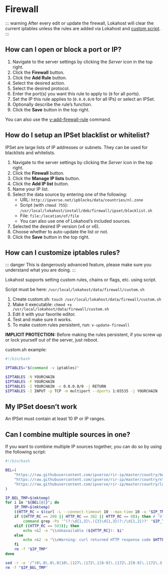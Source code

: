 # Firewall

::: warning
After every edit or update the firewall, Lokahost will clear the current iptables unless the rules are added via Lokahost and [custom script](#how-can-i-customize-iptables-rules).
:::

## How can I open or block a port or IP?

1. Navigate to the server settings by clicking the <i class="fas fa-fw fa-cog"><span class="visually-hidden">Server</span></i> icon in the top right.
2. Click the **<i class="fas fa-fw fa-shield-alt"></i> Firewall** button.
3. Click the **<i class="fas fa-fw fa-plus-circle"></i> Add Rule** button.
4. Select the desired action.
5. Select the desired protocol.
6. Enter the port(s) you want this rule to apply to (`0` for all ports).
7. Set the IP this rule applies to (`0.0.0.0/0` for all IPs) or select an IPSet.
8. Optionally describe the rule’s function.
9. Click the **<i class="fas fa-fw fa-save"></i> Save** button in the top right.

You can also use the [v-add-firewall-rule](../reference/cli#v-add-firewall-rule) command.

## How do I setup an IPSet blacklist or whitelist?

IPSet are large lists of IP addresses or subnets. They can be used for blacklists and whitelists.

1. Navigate to the server settings by clicking the <i class="fas fa-fw fa-cog"><span class="visually-hidden">Server</span></i> icon in the top right.
2. Click the **<i class="fas fa-fw fa-shield-alt"></i> Firewall** button.
3. Click the **<i class="fas fa-fw fa-list"></i> Manage IP lists** button.
4. Click the **<i class="fas fa-fw fa-plus-circle"></i> Add IP list** button.
5. Name your IP list.
6. Select the data source by entering one of the following:
   - URL: `http://ipverse.net/ipblocks/data/countries/nl.zone`
   - Script (with `chmod 755`): `/usr/local/lokahost/install/deb/firewall/ipset/blacklist.sh`
   - File: `file:/location/of/file`
   - You can also use one of Lokahost’s included sources.
7. Selected the desired IP version (v4 or v6).
8. Choose whether to auto-update the list or not.
9. Click the **<i class="fas fa-fw fa-save"></i> Save** button in the top right.

## How can I customize iptables rules?

::: danger
This is dangerously advanced feature, please make sure you understand what you are doing.
:::

Lokahost supports setting custom rules, chains or flags, etc. using script.

Script must be here: `/usr/local/lokahost/data/firewall/custom.sh`

1. Create custom.sh: `touch /usr/local/lokahost/data/firewall/custom.sh`
2. Make it executable: `chmod +x /usr/local/lokahost/data/firewall/custom.sh`
3. Edit it with your favorite editor.
4. Test and make sure it works.
5. To make custom rules persistent, run: `v-update-firewall`

**IMPLICIT PROTECTION:** Before making the rules persistent, if you screw up or lock yourself out of the server, just reboot.

custom.sh example:

```bash
#!/bin/bash

IPTABLES="$(command -v iptables)"

$IPTABLES -N YOURCHAIN
$IPTABLES -F YOURCHAIN
$IPTABLES -I YOURCHAIN -s 0.0.0.0/0 -j RETURN
$IPTABLES -I INPUT -p TCP -m multiport --dports 1:65535 -j YOURCHAIN
```

## My IPSet doesn’t work

An IPSet must contain at least 10 IP or IP ranges.

## Can I combine multiple sources in one?

If you want to combine multiple IP sources together, you can do so by using the following script:

```bash
#!/bin/bash

BEL=(
	"https://raw.githubusercontent.com/ipverse/rir-ip/master/country/be/ipv4-aggregated.txt"
	"https://raw.githubusercontent.com/ipverse/rir-ip/master/country/nl/ipv4-aggregated.txt"
	"https://raw.githubusercontent.com/ipverse/rir-ip/master/country/lu/ipv4-aggregated.txt"
)

IP_BEL_TMP=$(mktemp)
for i in "${BEL[@]}"; do
	IP_TMP=$(mktemp)
	((HTTP_RC = $(curl -L --connect-timeout 10 --max-time 10 -o "$IP_TMP" -s -w "%{http_code}" "$i")))
	if ((HTTP_RC == 200 || HTTP_RC == 302 || HTTP_RC == 0)); then # "0" because file:/// returns 000
		command grep -Po '^(?:\d{1,3}\.){3}\d{1,3}(?:/\d{1,2})?' "$IP_TMP" | sed -r 's/^0*([0-9]+)\.0*([0-9]+)\.0*([0-9]+)\.0*([0-9]+)$/\1.\2.\3.\4/' >> "$IP_BEL_TMP"
	elif ((HTTP_RC == 503)); then
		echo >&2 -e "\\nUnavailable (${HTTP_RC}): $i"
	else
		echo >&2 -e "\\nWarning: curl returned HTTP response code $HTTP_RC for URL $i"
	fi
	rm -f "$IP_TMP"
done

sed -r -e '/^(0\.0\.0\.0|10\.|127\.|172\.1[6-9]\.|172\.2[0-9]\.|172\.3[0-1]\.|192\.168\.|22[4-9]\.|23[0-9]\.)/d' "$IP_BEL_TMP" | sort -n | sort -mu
rm -f "$IP_BEL_TMP"
```
